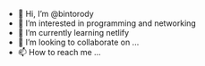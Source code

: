 - 👋 Hi, I’m @bintorody
- 👀 I’m interested in programming and networking
- 🌱 I’m currently learning netlify
- 💞️ I’m looking to collaborate on ...
- 📫 How to reach me ...

<!---
bintorody/bintorody is a ✨ special ✨ repository because its `README.md` (this file) appears on your GitHub profile.
You can click the Preview link to take a look at your changes.
--->
